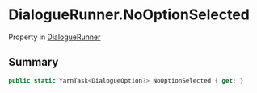 # DialogueRunner.NoOptionSelected

Property in [DialogueRunner](/docs/api/csharp/yarn.unity.dialoguerunner.md)

## Summary



```csharp
public static YarnTask<DialogueOption?> NoOptionSelected { get; }
```

